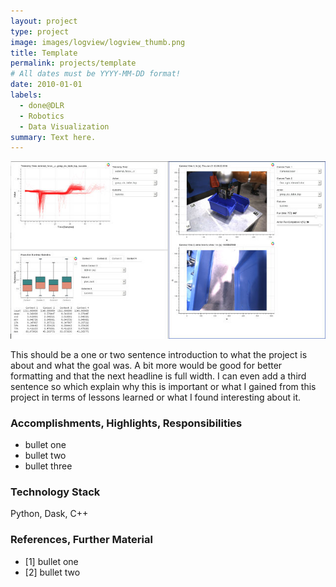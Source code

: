 ```yaml
---
layout: project
type: project
image: images/logview/logview_thumb.png
title: Template
permalink: projects/template
# All dates must be YYYY-MM-DD format!
date: 2010-01-01
labels:
  - done@DLR
  - Robotics
  - Data Visualization
summary: Text here.
---
```


<a href="https://raw.githubusercontent.com/SebastianRiedel/sebastianriedel.github.io/master/images/logview/logview.png" class="ui large right floated rounded image">
  <img src="../images/logview/logview_small.jpg">
</a>

This should be a one or two sentence introduction to what the project is about and what the goal was. A bit more would be good for better formatting and that the next headline is full width. I can even add a third sentence so which explain why this is important or what I gained from this project in terms of lessons learned or what I found interesting about it.

### Accomplishments, Highlights, Responsibilities
- bullet one
- bullet two
- bullet three

### Technology Stack
Python, Dask, C++

### References, Further Material
- [1] bullet one
- [2] bullet two

